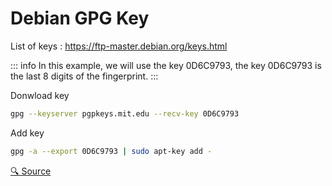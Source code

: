 # Debian GPG Key

List of keys : https://ftp-master.debian.org/keys.html

::: info
In this example, we will use the key 0D6C9793, the key 0D6C9793 is the last 8 digits of the fingerprint.
:::

Donwload key

```bash
gpg --keyserver pgpkeys.mit.edu --recv-key 0D6C9793
```

Add key

```bash
gpg -a --export 0D6C9793 | sudo apt-key add -
```

[🔍 Source](https://www.debian.org/doc/manuals/securing-debian-manual/deb-pack-sign.fr.html)